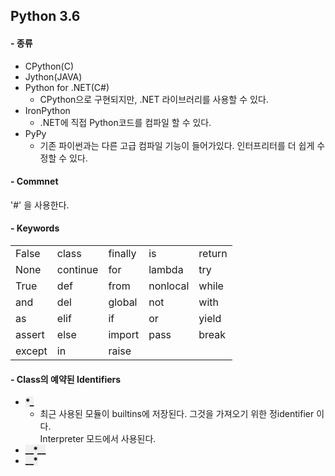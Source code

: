 Python 3.6
------

#### - 종류

- CPython(C)
- Jython(JAVA)
- Python for .NET(C#)
   - CPython으로 구현되지만, .NET 라이브러리를 사용할 수 있다.
- IronPython
  - .NET에 직접 Python코드를 컴파일 할 수 있다.
- PyPy
  - 기존 파이썬과는 다른 고급 컴파일 기능이 들어가있다.
    인터프리터를 더 쉽게 수정할 수 있다.

#### - Commnet
'#' 을 사용한다.

#### - Keywords


||||||
|-|-|-|-|-|
|False|class|finally|is|return|
|None|continue|for|lambda|try|
|True|def|from|nonlocal|while|
|and|del|global|not|with|
|as|elif|if|or|yield|
|assert|else|import|pass|break|
|except|in|raise||||

#### - Class의 예약된 Identifiers
- <b style="background:#eff0f1;color:#000;">\*\_</b>
  - 최근 사용된 모듈이 builtins에 저장된다. 그것을 가져오기 위한 정identifier 이다. <br>Interpreter 모드에서 사용된다.
- <b style="background:#eff0f1;color:#000;">\__*__ </b>
- <b style="background:#eff0f1;color:#000;">\__*</b>
